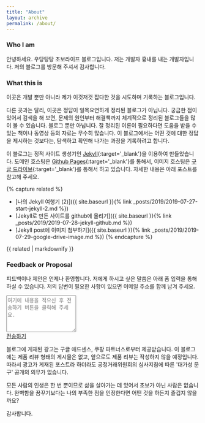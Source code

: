 ```yaml
---
title: "About"
layout: archive
permalink: /about/
---
```


### Who I am
안녕하세요.
우당탕탕 초보라이프 블로그입니다.
저는 개발자 흉내를 내는 개발자입니다.
저의 블로그를 방문해 주셔서 감사합니다.

### What this is
이곳은 개발 뿐만 아니라 제가 이것저것 잡다한 것을 시도하며 기록하는 블로그입니다.

다른 곳과는 달리, 이곳은 정답이 일목요연하게 정리된 블로그가 아닙니다.
궁금한 점이 있어서 검색을 해 보면, 문제의 원인부터 해결책까지 체계적으로 정리된 블로그들을 많이 볼 수 있습니다.
블로그 뿐만 아닙니다.
잘 정리된 이론이 필요하다면 도움을 받을 수 있는 책이나 동영상 등의 자료는 무수히 많습니다.
이 블로그에서는 어떤 것에 대한 정답을 제시하는 것보다는, 탐색하고 확인해 나가는 과정을 기록하려고 합니다.

이 블로그는 정적 사이트 생성기인 [Jekyll][l-jekyll]{:target='_blank'}을 이용하여 만들었습니다.
도메인 호스팅은 [Github Pages][l-github-pages]{:target='_blank'}를 통해서, 이미지 호스팅은 [구글 드라이브][l-google-drive]{:target='_blank'}를 통해서 하고 있습니다.
자세한 내용은 아래 포스트를 참고해 주세요.

{% capture related %}
* [나의 Jekyll 여행기 (2)]({{ site.baseurl }}{% link _posts/2019/2019-07-27-start-jekyll-2.md %})
* [Jekyll로 만든 사이트를 github에 올리기]({{ site.baseurl }}{% link _posts/2019/2019-07-28-jekyll-github.md %})
* [Jekyll post에 이미지 첨부하기]({{ site.baseurl }}{% link _posts/2019/2019-07-29-google-drive-image.md %})
{% endcapture %}

<div class="notice--primary">
  {{ related | markdownify }}
</div>

### Feedback or Proposal
피드백이나 제안은 언제나 환영합니다.
저에게 하시고 싶은 말씀은 아래 폼 입력을 통해 하실 수 있습니다.
저의 답변이 필요한 사항이 있으면 이메일 주소를 함께 남겨 주세요.

<textarea id="send-input" class="notice--info" rows="6" placeholder="여기에 내용을 적으신 후 전송하기 버튼을 클릭해 주세요."></textarea>
<div id="send-btn"><a href="javascript:sendmail()"><span class="btn btn--info">전송하기</span></a></div>

블로그에 게재된 광고는 구글 애드센스, 쿠팡 파트너스로부터 제공받습니다.
이 블로그에는 제품 리뷰 형태의 게시물은 없고, 앞으로도 제품 리뷰는 작성하지 않을 예정입니다.
따라서 광고가 게재된 포스트라 하더라도 공정거래위원회의 심사지침에 따른 '대가성 문구' 공개의 의무가 없습니다.

모든 사람의 인생은 한 번 뿐이므로 삶을 살아가는 데 있어서 초보가 아닌 사람은 없습니다.
완벽함을 꿈꾸기보다는 나의 부족한 점을 인정한다면 어떤 것을 하든지 즐겁지 않을까요?

감사합니다.

<script src="/assets/js/sendmail.min.js"></script>

[l-jekyll]: https://jekyllrb.com/
[l-github-pages]: https://pages.github.com/
[l-google-drive]: https://www.google.com/drive/

